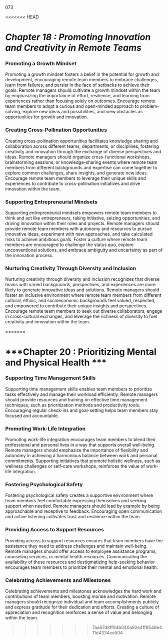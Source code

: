 073

<<<<<<< HEAD

# ***Chapter 18 : Promoting Innovation and Creativity in Remote Teams***


### **Promoting a Growth Mindset**

Promoting a growth mindset fosters a belief in the potential for growth and development, encouraging remote team members to embrace challenges, learn from failures, and persist in the face of setbacks to achieve their goals. Remote managers should cultivate a growth mindset within the team by emphasizing the importance of effort, resilience, and learning from experiences rather than focusing solely on outcomes. Encourage remote team members to adopt a curious and open-minded approach to problem-solving, explore new ideas and possibilities, and view obstacles as opportunities for growth and innovation.

### **Creating Cross-Pollination Opportunities**

Creating cross-pollination opportunities facilitates knowledge sharing and collaboration across different teams, departments, or disciplines, fostering creativity and innovation through the exchange of diverse perspectives and ideas. Remote managers should organize cross-functional workshops, brainstorming sessions, or knowledge-sharing events where remote team members from different backgrounds and expertise can come together to explore common challenges, share insights, and generate new ideas. Encourage remote team members to leverage their unique skills and experiences to contribute to cross-pollination initiatives and drive innovation within the team.

### **Supporting Entrepreneurial Mindsets**

Supporting entrepreneurial mindsets empowers remote team members to think and act like entrepreneurs, taking initiative, seizing opportunities, and driving innovation within their roles and projects. Remote managers should provide remote team members with autonomy and resources to pursue innovative ideas, experiment with new approaches, and take calculated risks to achieve ambitious goals. Foster a culture where remote team members are encouraged to challenge the status quo, explore unconventional solutions, and embrace ambiguity and uncertainty as part of the innovation process.

### **Nurturing Creativity Through Diversity and Inclusion**

Nurturing creativity through diversity and inclusion recognizes that diverse teams with varied backgrounds, perspectives, and experiences are more likely to generate innovative ideas and solutions. Remote managers should foster an inclusive environment where remote team members from different cultural, ethnic, and socioeconomic backgrounds feel valued, respected, and empowered to contribute their unique insights and perspectives. Encourage remote team members to seek out diverse collaborators, engage in cross-cultural exchanges, and leverage the richness of diversity to fuel creativity and innovation within the team.


=======
# ***Chapter 20 : Prioritizing Mental and Physical Health ***

### **Supporting Time Management Skills**

Supporting time management skills enables team members to prioritize tasks effectively and manage their workload efficiently. Remote managers should provide resources and training on effective time management techniques, such as prioritization methods and productivity tools. Encouraging regular check-ins and goal-setting helps team members stay focused and accountable.
### **Promoting Work-Life Integration**

Promoting work-life integration encourages team members to blend their professional and personal lives in a way that supports overall well-being. Remote managers should emphasize the importance of flexibility and autonomy in achieving a harmonious balance between work and personal commitments. Supporting initiatives that promote holistic wellness, such as wellness challenges or self-care workshops, reinforces the value of work-life integration.
### **Fostering Psychological Safety**

Fostering psychological safety creates a supportive environment where team members feel comfortable expressing themselves and seeking support when needed. Remote managers should lead by example by being approachable and receptive to feedback. Encouraging open communication and active listening cultivates trust and resilience within the team.
### **Providing Access to Support Resources**

Providing access to support resources ensures that team members have the assistance they need to address challenges and maintain well-being. Remote managers should offer access to employee assistance programs, counseling services, or mental health resources. Communicating the availability of these resources and destigmatizing help-seeking behavior encourages team members to prioritize their mental and emotional health.

### **Celebrating Achievements and Milestones**

Celebrating achievements and milestones acknowledges the hard work and contributions of team members, boosting morale and motivation. Remote managers should recognize individual and team accomplishments publicly and express gratitude for their dedication and efforts. Creating a culture of appreciation and recognition reinforces a sense of value and belonging within the team.
>>>>>>> 7aa67d8ff94b040a92e4ff9546e411d4334ce504

